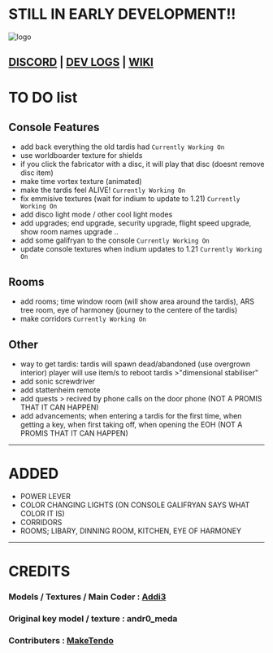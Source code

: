 # STILL IN EARLY DEVELOPMENT!!
![logo](https://github.com/Addi3/Addie-s-TARDIS-Reimagined-Datapack-1.21/assets/122154427/b387c074-1f15-4dc8-ad20-4cdc64582132)



[DISCORD](https://discord.com/invite/cRPjGDy37p) | [DEV LOGS](https://youtube.com/playlist?list=PLnrSfYm4DiXkvuy0egSI8jkkjkd_lfECR&si=jPogT5T67gG-tEiM) | [WIKI](https://github.com/Addi3/Addie-s-TARDIS-Reimagined-Datapack-1.21/wiki)
-----------
# TO DO list

## Console Features
* add back everything the old tardis had  `Currently Working On`
* use worldboarder texture for shields
* if you click the fabricator with a disc, it will play that disc (doesnt remove disc item)
* make time vortex texture (animated)
* make the tardis feel ALIVE!  `Currently Working On`
* fix emmisive textures (wait for indium to update to 1.21)  `Currently Working On`
* add disco light mode / other cool light modes
* add upgrades; end upgrade, security upgrade, flight speed upgrade, show room names upgrade ..
* add some galifryan to the console  `Currently Working On`
* update console textures when indium updates to 1.21  `Currently Working On`

## Rooms
* add rooms; time window room (will show area around the tardis), ARS tree room, eye of harmoney (journey to the centere of the tardis) 
* make corridors  `Currently Working On`

## Other
* way to get tardis: tardis will spawn dead/abandoned (use overgrown interior) player will use item/s to reboot tardis >"dimensional stabiliser"
* add sonic screwdriver
* add stattenheim remote
* add quests > recived by phone calls on the door phone (NOT A PROMIS THAT IT CAN HAPPEN)
* add advancements; when entering a tardis for the first time, when getting a key, when first taking off, when opening the EOH (NOT A PROMIS THAT IT CAN HAPPEN)



------
# ADDED
* POWER LEVER
* COLOR CHANGING LIGHTS (ON CONSOLE GALIFRYAN SAYS WHAT COLOR IT IS)
* CORRIDORS
* ROOMS; LIBARY, DINNING ROOM, KITCHEN, EYE OF HARMONEY
  

------------------
# CREDITS
### Models / Textures / Main Coder : [Addi3](https://github.com/Addi3)
### Original key model / texture : andr0_meda 
### Contributers : [MakeTendo](https://github.com/MaketendoDev)


